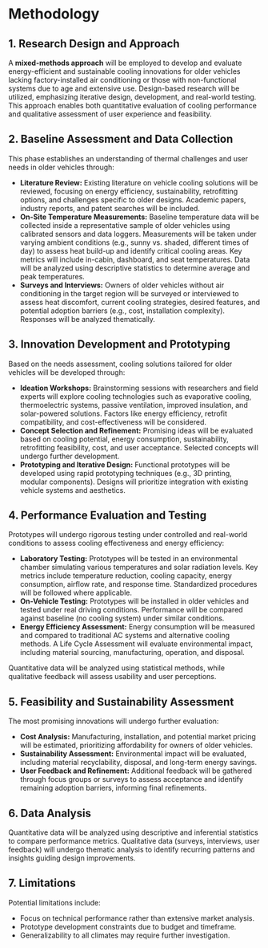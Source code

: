 # Methodology

## 1. Research Design and Approach

A **mixed-methods approach** will be employed to develop and evaluate energy-efficient and sustainable cooling innovations for older vehicles lacking factory-installed air conditioning or those with non-functional systems due to age and extensive use. Design-based research will be utilized, emphasizing iterative design, development, and real-world testing. This approach enables both quantitative evaluation of cooling performance and qualitative assessment of user experience and feasibility.

## 2. Baseline Assessment and Data Collection

This phase establishes an understanding of thermal challenges and user needs in older vehicles through:

- **Literature Review:** Existing literature on vehicle cooling solutions will be reviewed, focusing on energy efficiency, sustainability, retrofitting options, and challenges specific to older designs. Academic papers, industry reports, and patent searches will be included.
- **On-Site Temperature Measurements:** Baseline temperature data will be collected inside a representative sample of older vehicles using calibrated sensors and data loggers. Measurements will be taken under varying ambient conditions (e.g., sunny vs. shaded, different times of day) to assess heat build-up and identify critical cooling areas. Key metrics will include in-cabin, dashboard, and seat temperatures. Data will be analyzed using descriptive statistics to determine average and peak temperatures.
- **Surveys and Interviews:** Owners of older vehicles without air conditioning in the target region will be surveyed or interviewed to assess heat discomfort, current cooling strategies, desired features, and potential adoption barriers (e.g., cost, installation complexity). Responses will be analyzed thematically.

## 3. Innovation Development and Prototyping

Based on the needs assessment, cooling solutions tailored for older vehicles will be developed through:

- **Ideation Workshops:** Brainstorming sessions with researchers and field experts will explore cooling technologies such as evaporative cooling, thermoelectric systems, passive ventilation, improved insulation, and solar-powered solutions. Factors like energy efficiency, retrofit compatibility, and cost-effectiveness will be considered.
- **Concept Selection and Refinement:** Promising ideas will be evaluated based on cooling potential, energy consumption, sustainability, retrofitting feasibility, cost, and user acceptance. Selected concepts will undergo further development.
- **Prototyping and Iterative Design:** Functional prototypes will be developed using rapid prototyping techniques (e.g., 3D printing, modular components). Designs will prioritize integration with existing vehicle systems and aesthetics.

## 4. Performance Evaluation and Testing

Prototypes will undergo rigorous testing under controlled and real-world conditions to assess cooling effectiveness and energy efficiency:

- **Laboratory Testing:** Prototypes will be tested in an environmental chamber simulating various temperatures and solar radiation levels. Key metrics include temperature reduction, cooling capacity, energy consumption, airflow rate, and response time. Standardized procedures will be followed where applicable.
- **On-Vehicle Testing:** Prototypes will be installed in older vehicles and tested under real driving conditions. Performance will be compared against baseline (no cooling system) under similar conditions.
- **Energy Efficiency Assessment:** Energy consumption will be measured and compared to traditional AC systems and alternative cooling methods. A Life Cycle Assessment will evaluate environmental impact, including material sourcing, manufacturing, operation, and disposal.

Quantitative data will be analyzed using statistical methods, while qualitative feedback will assess usability and user perceptions.

## 5. Feasibility and Sustainability Assessment

The most promising innovations will undergo further evaluation:

- **Cost Analysis:** Manufacturing, installation, and potential market pricing will be estimated, prioritizing affordability for owners of older vehicles.
- **Sustainability Assessment:** Environmental impact will be evaluated, including material recyclability, disposal, and long-term energy savings.
- **User Feedback and Refinement:** Additional feedback will be gathered through focus groups or surveys to assess acceptance and identify remaining adoption barriers, informing final refinements.

## 6. Data Analysis

Quantitative data will be analyzed using descriptive and inferential statistics to compare performance metrics. Qualitative data (surveys, interviews, user feedback) will undergo thematic analysis to identify recurring patterns and insights guiding design improvements.

## 7. Limitations

Potential limitations include:

- Focus on technical performance rather than extensive market analysis.
- Prototype development constraints due to budget and timeframe.
- Generalizability to all climates may require further investigation.
